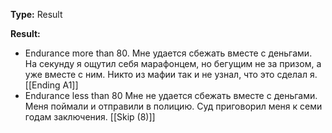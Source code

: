 **Type:** Result

**Result:**
- Endurance more than 80.
	Мне удается сбежать вместе с деньгами. На секунду я ощутил себя марафонцем, но бегущим не за призом, а уже вместе с ним. Никто из мафии так и не узнал, что это сделал я.
	[[Ending A1]]
- Endurance less than 80
	Мне не удается сбежать вместе с деньгами. Меня поймали и отправили в полицию. Суд приговорил меня к семи годам заключения.
	[[Skip (8)]]


